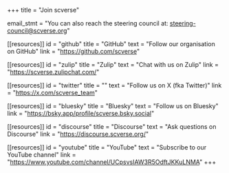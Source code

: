 +++
title = "Join scverse"

email_stmt = "You can also reach the steering council at: [steering-council@scverse.org](steering-council@scverse.org)"

[[resources]]
	id = "github"
	title = "GitHub"
	text = "Follow our organisation on GitHub"
	link = "https://github.com/scverse"

[[resources]]
	id = "zulip"
	title = "Zulip"
	text = "Chat with us on Zulip"
	link = "https://scverse.zulipchat.com/"

[[resources]]
	id = "twitter"
	title = ""
	text = "Follow us on X (fka Twitter)"
	link = "https://x.com/scverse_team"

[[resources]]
	id = "bluesky"
	title = "Bluesky"
	text = "Follow us on Bluesky"
	link = "https://bsky.app/profile/scverse.bsky.social"

[[resources]]
	id = "discourse"
	title = "Discourse"
	text = "Ask questions on Discourse"
	link = "https://discourse.scverse.org/"

[[resources]]
	id = "youtube"
	title = "YouTube"
	text = "Subscribe to our YouTube channel"
	link = "https://www.youtube.com/channel/UCpsvsIAW3R5OdftJKKuLNMA"
+++
